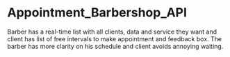 # Appointment_Barbershop_API
Barber has a real-time list with all clients, data and service they want and client has list of free intervals to make appointment and feedback box. 
The barber has more clarity on his schedule and client avoids annoying waiting. 

